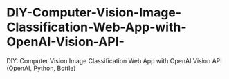 # DIY-Computer-Vision-Image-Classification-Web-App-with-OpenAI-Vision-API-
DIY: Computer Vision Image Classification Web App with OpenAI Vision API (OpenAI, Python, Bottle)
